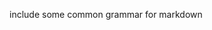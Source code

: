 include some common grammar for markdown         
            
       
    
       
         
      
      
  
  
 
  
 
